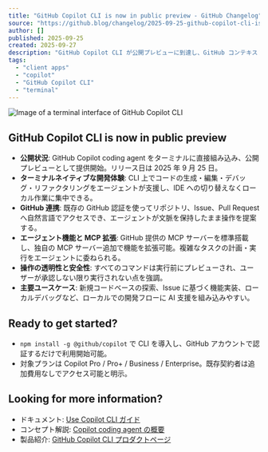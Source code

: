```yaml
---
title: "GitHub Copilot CLI is now in public preview - GitHub Changelog"
source: "https://github.blog/changelog/2025-09-25-github-copilot-cli-is-now-in-public-preview/"
author: []
published: 2025-09-25
created: 2025-09-27
description: "GitHub Copilot CLI が公開プレビューに到達し、GitHub コンテキストを理解するコーディングエージェントをターミナルで直接利用できるようになった。"
tags:
  - "client apps"
  - "copilot"
  - "GitHub Copilot CLI"
  - "terminal"
---
```


![Image of a terminal interface of GitHub Copilot CLI](https://github.blog/wp-content/uploads/2025/09/493620899-51ac25d2-c074-467a-9c88-38a8d76690e3.jpg?resize=2064%2C1084)

## GitHub Copilot CLI is now in public preview

- **公開状況**: GitHub Copilot coding agent をターミナルに直接組み込み、公開プレビューとして提供開始。リリース日は 2025 年 9 月 25 日。
- **ターミナルネイティブな開発体験**: CLI 上でコードの生成・編集・デバッグ・リファクタリングをエージェントが支援し、IDE への切り替えなくローカル作業に集中できる。
- **GitHub 連携**: 既存の GitHub 認証を使ってリポジトリ、Issue、Pull Request へ自然言語でアクセスでき、エージェントが文脈を保持したまま操作を提案する。
- **エージェント機能と MCP 拡張**: GitHub 提供の MCP サーバーを標準搭載し、独自の MCP サーバー追加で機能を拡張可能。複雑なタスクの計画・実行をエージェントに委ねられる。
- **操作の透明性と安全性**: すべてのコマンドは実行前にプレビューされ、ユーザーが承認しない限り実行されない点を強調。
- **主要ユースケース**: 新規コードベースの探索、Issue に基づく機能実装、ローカルデバッグなど、ローカルでの開発フローに AI 支援を組み込みやすい。

## Ready to get started?

- `npm install -g @github/copilot` で CLI を導入し、GitHub アカウントで認証するだけで利用開始可能。
- 対象プランは Copilot Pro / Pro+ / Business / Enterprise。既存契約者は追加費用なしでアクセス可能と明示。

## Looking for more information?

- ドキュメント: [Use Copilot CLI ガイド](https://docs.github.com/copilot/how-tos/use-copilot-agents/use-copilot-cli)
- コンセプト解説: [Copilot coding agent の概要](https://docs.github.com/copilot/concepts/agents/about-copilot-cli)
- 製品紹介: [GitHub Copilot CLI プロダクトページ](https://github.com/features/copilot/cli?utm_source=changelog-landing-page&utm_campaign=agentic-copilot-cli-launch-2025)
